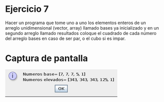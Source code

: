 # Ejercicio 7

Hacer un programa que tome uno a uno los elementos enteros de un arreglo unidimensional (vector, array)
llamado bases ya inicializado y en un segundo arreglo llamado resultados coloque el cuadrado de cada número
del arreglo bases en caso de ser par, o el cubo si es impar.

# Captura de pantalla

![Screenshot](screenshot1.png)
